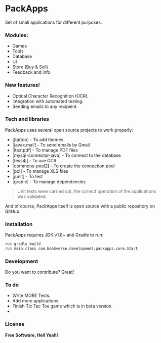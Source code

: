 # PackApps

Set of small applications for different purposes.

### Modules:

  - Games
  - Tools
  - Database
  - UI
  - Store (Buy & Sell)
  - Feedback and info

### New features!

  - Optical Character Recognition (OCR).
  - Integration with automated testing.
  - Sending emails to any recipient.

### Tech and libraries

PackApps uses several open source projects to work properly:

* [jtattoo] - To add themes
* [javax.mail] - To send emails by Gmail
* [itextpdf] - To manage PDF files
* [mysql-connector-java] - To connect to the database
* [tess4j] - To use OCR
* [commons-pool2] - To create the connection pool
* [poi] - To manage XLS files
* [junit] - To test
* [gradle] - To manage dependencies

>Unit tests were carried out, the correct operation of the applications was validated.

And of course, PackApps itself is open source with a public repository on GitHub.

### Installation

PackApps requires JDK v1.8+ and Gradle to run:

```sh
run gradle build 
run main class com.bookverse.development.packapps.core.Start
```

### Development

Do you want to contribute? Great!

### To do

 - Write MORE Tests.
 - Add more applications.
 - Finish Tic Tac Toe game which is in beta version.
 - 
 
### License

**Free Software, Hell Yeah!**